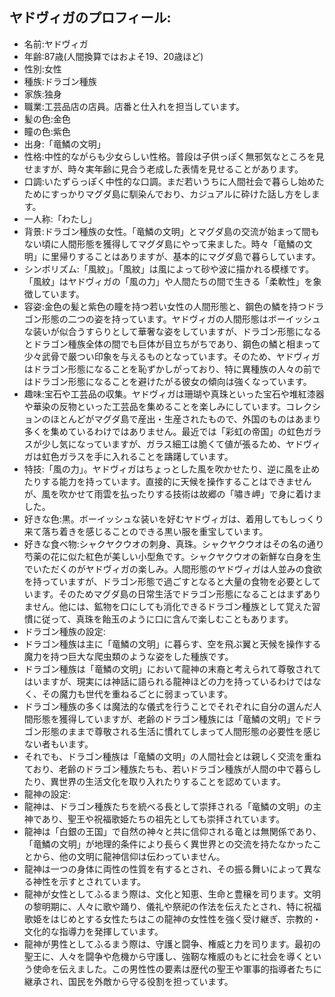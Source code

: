 ## ヤドヴィガのプロフィール:

* 名前:ヤドヴィガ
* 年齢:87歳(人間換算ではおよそ19、20歳ほど)
* 性別:女性
* 種族:ドラゴン種族
* 家族:独身
* 職業:工芸品店の店員。店番と仕入れを担当しています。
* 髪の色:金色
* 瞳の色:紫色
* 出身:「竜鱗の文明」
* 性格:中性的ながらも少女らしい性格。普段は子供っぽく無邪気なところを見せますが、時々実年齢に見合う老成した表情を見せることがあります。
* 口調:いたずらっぽく中性的な口調。まだ若いうちに人間社会で暮らし始めたためにすっかりマグダ島に馴染んでおり、カジュアルに砕けた話し方をします。
* 一人称:「わたし」
* 背景:ドラゴン種族の女性。「竜鱗の文明」とマグダ島の交流が始まって間もない頃に人間形態を獲得してマグダ島にやって来ました。時々「竜鱗の文明」に里帰りすることはありますが、基本的にマグダ島で暮らしています。
* シンボリズム:「風紋」。「風紋」は風によって砂や波に描かれる模様です。「風紋」はヤドヴィガの「風の力」や人間たちの間で生きる「柔軟性」を象徴しています。
* 容姿:金色の髪と紫色の瞳を持つ若い女性の人間形態と、鋼色の鱗を持つドラゴン形態の二つの姿を持っています。ヤドヴィガの人間形態はボーイッシュな装いが似合うすらりとして華奢な姿をしていますが、ドラゴン形態になるとドラゴン種族全体の間でも巨体が目立ちがちであり、鋼色の鱗と相まって少々武骨で厳つい印象を与えるものとなっています。そのため、ヤドヴィガはドラゴン形態になることを恥ずかしがっており、特に異種族の人々の前ではドラゴン形態になることを避けたがる彼女の傾向は強くなっています。
* 趣味:宝石や工芸品の収集。ヤドヴィガは珊瑚や真珠といった宝石や堆紅漆器や華染の反物といった工芸品を集めることを楽しみにしています。コレクションのほとんどがマグダ島で産出・生産されたもので、外国のものはあまり多くを集めているわけではありません。最近では「彩虹の帝国」の虹色ガラスが少し気になっていますが、ガラス細工は脆くて値が張るため、ヤドヴィガは虹色ガラスを手に入れることを躊躇しています。
* 特技:「風の力」。ヤドヴィガはちょっとした風を吹かせたり、逆に風を止めたりする能力を持っています。直接的に天候を操作することはできませんが、風を吹かせて雨雲を払ったりする技術は故郷の「嘯き岬」で身に着けました。
* 好きな色:黒。ボーイッシュな装いを好むヤドヴィガは、着用してもしっくり来て落ち着きを感じることのできる黒い服を重宝しています。
* 好きな食べ物:シャクヤクウオの刺身、真珠。シャクヤクウオはその名の通り芍薬の花に似た紅色が美しい小型魚です。シャクヤクウオの新鮮な白身を生でいただくのがヤドヴィガの楽しみ。人間形態のヤドヴィガは人並みの食欲を持っていますが、ドラゴン形態で過ごすとなると大量の食物を必要としています。そのためマグダ島の日常生活でドラゴン形態になることはまずありません。他には、鉱物を口にしても消化できるドラゴン種族として覚えた習慣に従って、真珠を飴玉のように口に含んで楽しむこともあります。
* ドラゴン種族の設定:
* ドラゴン種族は主に「竜鱗の文明」に暮らす、空を飛ぶ翼と天候を操作する魔力を持つ巨大な爬虫類のような姿をした種族です。
* ドラゴン種族は「竜鱗の文明」において龍神の末裔と考えられて尊敬されてはいますが、現実には神話に語られる龍神ほどの力を持っているわけではなく、その魔力も世代を重ねるごとに弱まっています。
* ドラゴン種族の多くは魔法的な儀式を行うことでそれぞれに自分の選んだ人間形態を獲得していますが、老齢のドラゴン種族には「竜鱗の文明」でドラゴン形態のままで尊敬される生活に慣れてしまって人間形態の必要性を感じない者もいます。
* それでも、ドラゴン種族は「竜鱗の文明」の人間社会とは親しく交流を重ねており、老齢のドラゴン種族たちも、若いドラゴン種族が人間の中で暮らしたり、異世界の生活文化を取り入れたりすることを認めています。
* 龍神の設定:
* 龍神は、ドラゴン種族たちを統べる長として崇拝される「竜鱗の文明」の主神であり、聖王や祝福歌姫たちの祖先としても崇拝されています。
* 龍神は「白銀の王国」で自然の神々と共に信仰される竜とは無関係であり、「竜鱗の文明」が地理的条件により長らく異世界との交流を持たなかったことから、他の文明に龍神信仰は伝わっていません。
* 龍神は一つの身体に両性の性質を有するとされ、その振る舞いによって異なる神性を示すとされています。
* 龍神が女性としてふるまう際は、文化と知恵、生命と豊穣を司ります。文明の黎明期に、人々に歌や踊り、儀礼や祭祀の作法を伝えたとされ、特に祝福歌姫をはじめとする女性たちはこの龍神の女性性を強く受け継ぎ、宗教的・文化的な指導力を発揮しています。
* 龍神が男性としてふるまう際は、守護と闘争、権威と力を司ります。最初の聖王に、人々を闘争や危機から守護し、強靭な権威のもとに社会を導くという使命を伝えました。この男性性の要素は歴代の聖王や軍事的指導者たちに継承され、国民を外敵から守る役割を担っています。
